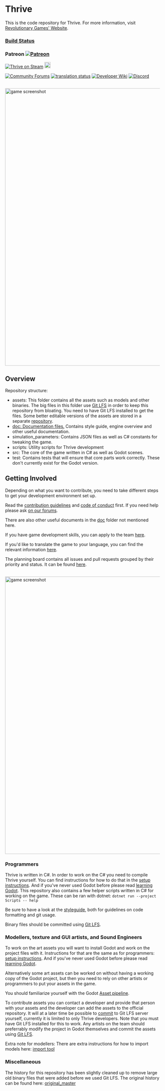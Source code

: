 Thrive
======

This is the code repository for Thrive. For more information, visit
[Revolutionary Games' Website](https://revolutionarygamesstudio.com/).

### [Build Status](https://dev.revolutionarygamesstudio.com/ci/1)
### Patreon [![Patreon](https://img.shields.io/badge/Join-Patreon-orange.svg)](https://www.patreon.com/thrivegame)

[![Thrive on Steam](https://img.shields.io/badge/-Thrive%20on%20Steam-blue)](https://store.steampowered.com/app/1779200/Thrive/) [<img height='20' alt='Thrive on Itch.io' src='https://static.itch.io/images/badge-color.svg'>](https://revolutionarygames.itch.io/thrive)

[![Community Forums](https://img.shields.io/badge/-Community%20Forums-%239cf)](https://community.revolutionarygamesstudio.com/)
<a href="https://translate.revolutionarygamesstudio.com/engage/thrive/">
<img src="https://translate.revolutionarygamesstudio.com/widgets/thrive/-/thrive-game/svg-badge.svg" alt="translation status" /></a>
[![Developer Wiki](https://img.shields.io/badge/-Developer%20Wiki-red)](https://wiki.revolutionarygamesstudio.com/)
[![Discord](https://discord.com/api/guilds/228300288023461893/widget.png)](https://discord.gg/FZxDQ4H)

<br>
<img src="https://randomthrivefiles.b-cdn.net/screenshots/github_screenshot_1.png" alt="game screenshot" width="900px">

Overview
--------

Repository structure:
- assets: This folder contains all the assets such as models and other binaries. The big files in this folder use [Git LFS](https://git-lfs.github.com/) in order to keep this repository from bloating. You need to have Git LFS installed to get the files. Some better editable versions of the assets are stored in a separate [repository](https://github.com/Revolutionary-Games/Thrive-Raw-Assets).
- [doc: Documentation files.](/doc) Contains style guide, engine overview and other useful documentation.
- simulation_parameters: Contains JSON files as well as C# constants for tweaking the game.
- scripts: Utility scripts for Thrive development
- src: The core of the game written in C# as well as Godot scenes.
- test: Contains tests that will ensure that core parts work correctly. These don't currently exist for the Godot version.

Getting Involved
----------------
Depending on what you want to contribute, you need to take different steps
to get your development environment set up.

Read the [contribution guidelines](CONTRIBUTING.md) and [code of conduct](CODE_OF_CONDUCT.md) first. If you need
help please ask [on our
forums](https://community.revolutionarygamesstudio.com/c/dev-help).

There are also other useful documents in the [doc](doc) folder not mentioned here.

If you have game development skills, you can apply to the team
[here](https://revolutionarygamesstudio.com/application/).

If you'd like to translate the game to your language, you can find the relevant information [here](doc/working_with_translations.md).

The planning board contains all issues and pull requests grouped
by their priority and status. It can be found [here](https://github.com/orgs/Revolutionary-Games/projects/2).

<br>
<img src="https://randomthrivefiles.b-cdn.net/screenshots/github_screenshot_2.png" alt="game screenshot" width="900px">

### Programmers 
Thrive is written in C#. In order to work on the C# you need to compile Thrive yourself. 
You can find instructions for how to do that in the [setup instructions][setupguide]. And 
if you've never used Godot before please read [learning Godot][learninggodot]. This repository
also contains a few helper scripts written in C# for working on the game. These can be ran
with dotnet: `dotnet run --project Scripts -- help`

Be sure to have a look at the [styleguide][styleguide],
both for guidelines on code formatting and git usage.

Binary files should be committed using [Git LFS][lfs].

### Modellers, texture and GUI artists, and Sound Engineers
To work on the art assets you will want to install Godot and work on
the project files with it. Instructions for that are the same as for
programmers: [setup instructions][setupguide]. And if you've never
used Godot before please read [learning Godot][learninggodot].

Alternatively some art assets can be worked on without having a
working copy of the Godot project, but then you need to rely on other
artists or programmers to put your assets in the game.

You should familiarize yourself with the Godot [Asset
pipeline](https://docs.huihoo.com/godotengine/godot-docs/godot/tutorials/asset_pipeline/_asset_pipeline.html).

To contribute assets you can contact a developer and provide that
person with your assets and the developer can add the assets to the
official repository. It will at a later time be possible to
[commit][lfs] to Git LFS server yourself, currently it is limited to
only Thrive developers. Note that you must have Git LFS installed for
this to work. Any artists on the team should preferrably modify the
project in Godot themselves and commit the assets using [Git
LFS][lfs].

Extra note for modellers:
There are extra instructions for how to import models here: [import tool][importtutorial]

### Miscellaneous

The history for this repository has been slightly cleaned up to remove
large old binary files that were added before we used Git LFS. The original history can be found here: [original_master][originalmaster]

[releasespage]: https://revolutionarygamesstudio.com/releases/
[styleguide]: doc/style_guide.md "Styleguide"
[setupguide]: doc/setup_instructions.md
[asprimer]: doc/angelscript_primer.md "AngelScript primer"
[importtutorial]: https://wiki.revolutionarygamesstudio.com/wiki/How_to_Import_Assets "How to import assets"
[lfs]: https://wiki.revolutionarygamesstudio.com/wiki/Git_LFS
[learninggodot]: doc/learning_godot.md
[originalmaster]: https://github.com/Revolutionary-Games/Thrive/tree/original_master
